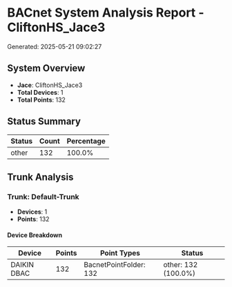# BACnet System Analysis Report - CliftonHS_Jace3

Generated: 2025-05-21 09:02:27

## System Overview

- **Jace**: CliftonHS_Jace3
- **Total Devices**: 1
- **Total Points**: 132

## Status Summary

| Status | Count | Percentage |
|--------|-------|------------|
| other | 132 | 100.0% |

## Trunk Analysis

### Trunk: Default-Trunk

- **Devices**: 1
- **Points**: 132

#### Device Breakdown

| Device | Points | Point Types | Status |
|--------|--------|-------------|--------|
| DAIKIN DBAC | 132 | BacnetPointFolder: 132 | other: 132 (100.0%) |

